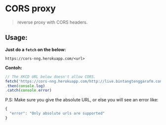 
# CORS proxy 

> reverse proxy with CORS headers.


## Usage:

__Just do a `fetch` on the below:__

```
https://cors-nng.herokuapp.com/<url>
```

__Contoh:__

```js
// The XKCD URL below doesn't allow CORS.
fetch('https://cors-nng.herokuapp.com/http://live.bintangtenggarafm.com:9560/rbtfm')
.then(console.log)
.catch(console.error)
```

P.S: Make sure you give the absolute URL, or else you will see an error like:

```js
{
  "error": "Only absolute urls are supported"
}
```


